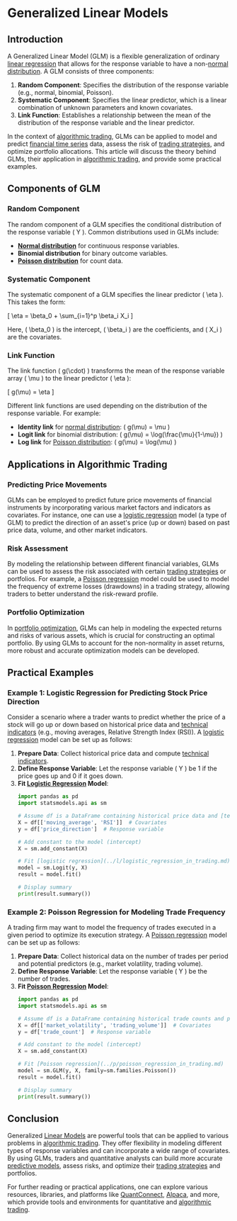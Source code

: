 # Generalized Linear Models

## Introduction

A Generalized Linear Model (GLM) is a flexible generalization of ordinary [linear regression](../l/linear_regression.md) that allows for the response variable to have a non-[normal distribution](../n/normal_distribution_in_trading.md). A GLM consists of three components:

1. **Random Component**: Specifies the distribution of the response variable (e.g., normal, binomial, Poisson).
2. **Systematic Component**: Specifies the linear predictor, which is a linear combination of unknown parameters and known covariates.
3. **Link Function**: Establishes a relationship between the mean of the distribution of the response variable and the linear predictor.

In the context of [algorithmic trading](../a/algorithmic_trading.md), GLMs can be applied to model and predict [financial time series](../f/financial_time_series.md) data, assess the risk of [trading strategies](../t/trading_strategies.md), and optimize portfolio allocations. This article will discuss the theory behind GLMs, their application in [algorithmic trading](../a/algorithmic_trading.md), and provide some practical examples.

## Components of GLM

### Random Component

The random component of a GLM specifies the conditional distribution of the response variable \( Y \). Common distributions used in GLMs include:

- **[Normal distribution](../n/normal_distribution_in_trading.md)** for continuous response variables.
- **Binomial distribution** for binary outcome variables.
- **[Poisson distribution](../p/poisson_distribution_in_trading.md)** for count data.

### Systematic Component

The systematic component of a GLM specifies the linear predictor \( \eta \). This takes the form:

\[ \eta = \beta_0 + \sum_{i=1}^p \beta_i X_i \]

Here, \( \beta_0 \) is the intercept, \( \beta_i \) are the coefficients, and \( X_i \) are the covariates.

### Link Function

The link function \( g(\cdot) \) transforms the mean of the response variable array \( \mu \) to the linear predictor \( \eta \):

\[ g(\mu) = \eta \]

Different link functions are used depending on the distribution of the response variable. For example:

- **Identity link** for [normal distribution](../n/normal_distribution_in_trading.md): \( g(\mu) = \mu \)
- **Logit link** for binomial distribution: \( g(\mu) = \log(\frac{\mu}{1-\mu}) \)
- **Log link** for [Poisson distribution](../p/poisson_distribution_in_trading.md): \( g(\mu) = \log(\mu) \)

## Applications in Algorithmic Trading

### Predicting Price Movements

GLMs can be employed to predict future price movements of financial instruments by incorporating various market factors and indicators as covariates. For instance, one can use a [logistic regression](../l/logistic_regression_in_trading.md) model (a type of GLM) to predict the direction of an asset's price (up or down) based on past price data, volume, and other market indicators.

### Risk Assessment

By modeling the relationship between different financial variables, GLMs can be used to assess the risk associated with certain [trading strategies](../t/trading_strategies.md) or portfolios. For example, a [Poisson regression](../p/poisson_regression_in_trading.md) model could be used to model the frequency of extreme losses (drawdowns) in a trading strategy, allowing traders to better understand the risk-reward profile.

### Portfolio Optimization

In [portfolio optimization](../p/portfolio_optimization.md), GLMs can help in modeling the expected returns and risks of various assets, which is crucial for constructing an optimal portfolio. By using GLMs to account for the non-normality in asset returns, more robust and accurate optimization models can be developed.

## Practical Examples

### Example 1: Logistic Regression for Predicting Stock Price Direction

Consider a scenario where a trader wants to predict whether the price of a stock will go up or down based on historical price data and [technical indicators](../t/technical_indicators.md) (e.g., moving averages, Relative Strength Index (RSI)). A [logistic regression](../l/logistic_regression_in_trading.md) model can be set up as follows:

1. **Prepare Data**: Collect historical price data and compute [technical indicators](../t/technical_indicators.md).
2. **Define Response Variable**: Let the response variable \( Y \) be 1 if the price goes up and 0 if it goes down.
3. **Fit [Logistic Regression](../l/logistic_regression_in_trading.md) Model**:
   ```python
   import pandas as pd
   import statsmodels.api as sm

   # Assume df is a DataFrame containing historical price data and [technical indicators](../t/technical_indicators.md)
   X = df[['moving_average', 'RSI']]  # Covariates
   y = df['price_direction']  # Response variable

   # Add constant to the model (intercept)
   X = sm.add_constant(X)

   # Fit [logistic regression](../l/logistic_regression_in_trading.md)
   model = sm.Logit(y, X)
   result = model.fit()

   # Display summary
   print(result.summary())
   ```

### Example 2: Poisson Regression for Modeling Trade Frequency

A trading firm may want to model the frequency of trades executed in a given period to optimize its execution strategy. A [Poisson regression](../p/poisson_regression_in_trading.md) model can be set up as follows:

1. **Prepare Data**: Collect historical data on the number of trades per period and potential predictors (e.g., market volatility, trading volume).
2. **Define Response Variable**: Let the response variable \( Y \) be the number of trades.
3. **Fit [Poisson Regression](../p/poisson_regression_in_trading.md) Model**:
   ```python
   import pandas as pd
   import statsmodels.api as sm

   # Assume df is a DataFrame containing historical trade counts and predictors
   X = df[['market_volatility', 'trading_volume']]  # Covariates
   y = df['trade_count']  # Response variable

   # Add constant to the model (intercept)
   X = sm.add_constant(X)

   # Fit [Poisson regression](../p/poisson_regression_in_trading.md)
   model = sm.GLM(y, X, family=sm.families.Poisson())
   result = model.fit()

   # Display summary
   print(result.summary())
   ```

## Conclusion

Generalized [Linear Models](../l/linear_models_in_trading.md) are powerful tools that can be applied to various problems in [algorithmic trading](../a/algorithmic_trading.md). They offer flexibility in modeling different types of response variables and can incorporate a wide range of covariates. By using GLMs, traders and quantitative analysts can build more accurate [predictive models](../p/predictive_models_in_trading.md), assess risks, and optimize their [trading strategies](../t/trading_strategies.md) and portfolios.

For further reading or practical applications, one can explore various resources, libraries, and platforms like [QuantConnect](https://www.quantconnect.com/), [Alpaca](https://alpaca.markets/), and more, which provide tools and environments for quantitative and [algorithmic trading](../a/algorithmic_trading.md).
